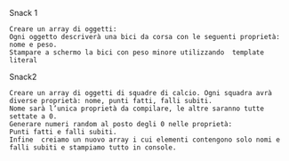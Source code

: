 Snack 1

    Creare un array di oggetti:
    Ogni oggetto descriverà una bici da corsa con le seguenti proprietà: nome e peso.
    Stampare a schermo la bici con peso minore utilizzando  template literal

Snack2

    Creare un array di oggetti di squadre di calcio. Ogni squadra avrà diverse proprietà: nome, punti fatti, falli subiti.
    Nome sarà l’unica proprietà da compilare, le altre saranno tutte settate a 0.
    Generare numeri random al posto degli 0 nelle proprietà:
    Punti fatti e falli subiti.
    Infine  creiamo un nuovo array i cui elementi contengono solo nomi e falli subiti e stampiamo tutto in console.